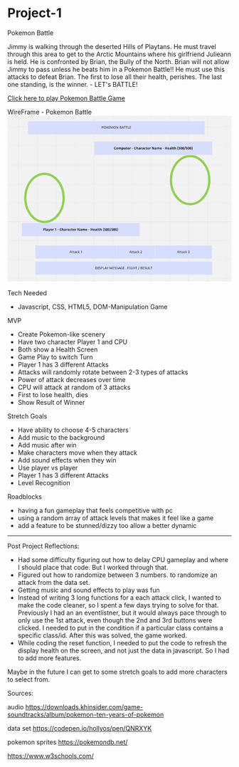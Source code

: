 # Project-1

Pokemon Battle

Jimmy is walking through the deserted Hills of Playtans.  He must travel through this area to get to the Arctic Mountains where his girlfriend Julieann is held.  He is confronted by Brian, the Bully of the North.  Brian will not allow Jimmy to pass unless he beats him in a Pokemon Battle!! He must use this attacks to defeat Brian.  The first to lose all their health, perishes.  The last one standing, is the winner. - LET's BATTLE!

[Click here to play Pokemon Battle Game](https://prijacash.github.io/Project-1/) 

WireFrame - Pokemon Battle
![wireframe](/media/pokemon_wireframe.png)


Tech Needed
- Javascript, CSS, HTML5, DOM-Manipulation Game

MVP
- Create Pokemon-like scenery
- Have two character Player 1 and CPU
- Both show a Health Screen
- Game Play to switch Turn
- Player 1 has 3 different Attacks
- Attacks will randomly rotate between 2-3 types of attacks
- Power of attack decreases over time
- CPU will attack at random of 3 attacks 
- First to lose health, dies
- Show Result of Winner


Stretch Goals
- Have ability to choose 4-5 characters
- Add music to the background
- Add music after win
- Make characters move when they attack
- Add sound effects when they win
- Use player vs player
- Player 1 has 3 different Attacks
- Level Recognition

Roadblocks 
- having a fun gameplay that feels competitive with pc
- using a random array of attack levels that makes it feel like a game
- add a feature to be stunned/dizzy too allow a better dynamic 

-----------------
Post Project Reflections:
- Had some difficulty figuring out how to delay CPU gameplay and where I should place that code. But I worked through that. 
- Figured out how to randomize between 3 numbers. to randomize an attack from the data set.
- Getting music and sound effects to play was fun
- Instead of writing 3 long functions for a each attack click, I wanted to make the code cleaner, so I spent a few days trying to solve for that.  Previously I had an an eventlistner, but it would always pace through to only use the 1st attack, even though the 2nd and 3rd buttons were clicked.  I needed to put in the condition if a particular class contains a specific class/id.  After this was solved, the game worked.
- While coding the reset function, I needed to put the code to refresh the display health on the screen, and not just the data in javascript. So I had to add more features.

Maybe in the future I can get to some stretch goals to add more characters to select from.

Sources:

audio
https://downloads.khinsider.com/game-soundtracks/album/pokemon-ten-years-of-pokemon

data set
https://codepen.io/hollyos/pen/QNRXYK

pokemon sprites
https://pokemondb.net/

https://www.w3schools.com/